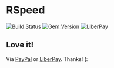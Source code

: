 # RSpeed

[![Build Status](https://travis-ci.org/wbotelhos/normalizy.svg)](https://travis-ci.org/wbotelhos/normalizy)
[![Gem Version](https://badge.fury.io/rb/normalizy.svg)](https://badge.fury.io/rb/normalizy)
[![LiberPay](https://img.shields.io/badge/donate-%3C3-brightgreen.svg)](https://liberapay.com/wbotelhos)



## Love it!

Via [PayPal](https://www.paypal.com/cgi-bin/webscr?cmd=_donations&business=X8HEP2878NDEG&item_name=rspeed) or [LiberPay](https://liberapay.com/wbotelhos). Thanks! (:
